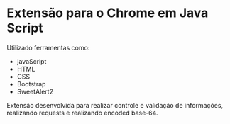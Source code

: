 # Extensão para o Chrome em Java Script

Utilizado ferramentas como:
* javaScript
* HTML
* CSS
* Bootstrap
* SweetAlert2

Extensão desenvolvida para realizar controle e validação de informações, realizando requests e realizando encoded base-64.
